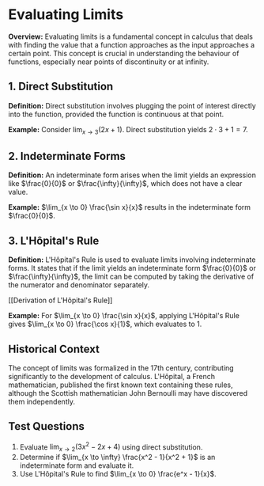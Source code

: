 # Evaluating Limits

**Overview:** 
Evaluating limits is a fundamental concept in calculus that deals with finding the value that a function approaches as the input approaches a certain point. This concept is crucial in understanding the behaviour of functions, especially near points of discontinuity or at infinity.

## 1. Direct Substitution
**Definition:** 
Direct substitution involves plugging the point of interest directly into the function, provided the function is continuous at that point.

**Example:**
Consider $\lim_{x \to 3} (2x + 1)$. 
Direct substitution yields $2 \cdot 3 + 1 = 7$.

## 2. Indeterminate Forms
**Definition:** 
An indeterminate form arises when the limit yields an expression like $\frac{0}{0}$ or $\frac{\infty}{\infty}$, which does not have a clear value.

**Example:**
$\lim_{x \to 0} \frac{\sin x}{x}$ results in the indeterminate form $\frac{0}{0}$.

## 3. L'Hôpital's Rule
**Definition:** 
L'Hôpital's Rule is used to evaluate limits involving indeterminate forms. It states that if the limit yields an indeterminate form $\frac{0}{0}$ or $\frac{\infty}{\infty}$, the limit can be computed by taking the derivative of the numerator and denominator separately.

[[Derivation of L'Hôpital's Rule]]

**Example:**
For $\lim_{x \to 0} \frac{\sin x}{x}$, applying L'Hôpital's Rule gives $\lim_{x \to 0} \frac{\cos x}{1}$, which evaluates to 1.

## Historical Context
The concept of limits was formalized in the 17th century, contributing significantly to the development of calculus. L'Hôpital, a French mathematician, published the first known text containing these rules, although the Scottish mathematician John Bernoulli may have discovered them independently.

## Test Questions
1. Evaluate $\lim_{x \to 2} (3x^2 - 2x + 4)$ using direct substitution.
2. Determine if $\lim_{x \to \infty} \frac{x^2 - 1}{x^2 + 1}$ is an indeterminate form and evaluate it.
3. Use L'Hôpital's Rule to find $\lim_{x \to 0} \frac{e^x - 1}{x}$. 